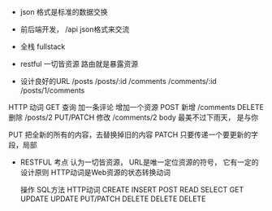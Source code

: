 - json 格式是标准的数据交换

- 前后端开发， /api  json格式来交流

- 全栈 fullstack 

- restful  一切皆资源
     路由就是暴露资源

- 设计良好的URL
  /posts
  /posts/:id
  /comments
  /comments/:id
  /posts/1/comments

HTTP  动词
GET   查询
加一条评论    增加一个资源
POST  新增  /comments
DELETE 删除 /posts/2
PUT/PATCH   修改
/comments/2  body  最美不过下雨天， 是与你

PUT  把全新的所有的内容，去替换掉旧的内容
PATCH  只要传递一个要更新的字段，局部


- RESTFUL 考点
  认为一切皆资源， URL是唯一定位资源的符号，
  它有一定的设计原则
  HTTP动词是Web资源的状态转换动词

  操作     SQL方法   HTTP动词
  CREATE   INSERT   POST
  READ     SELECT   GET
  UPDATE   UPDATE   PUT/PATCH
  DELETE   DELETE   DELETE